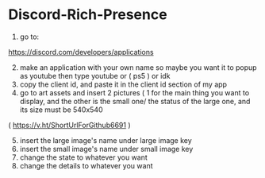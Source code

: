 # Discord-Rich-Presence
1. go to:

https://discord.com/developers/applications

2. make an application with your own name so maybe you want it to popup as youtube then type youtube or ( ps5 ) or idk
3. copy the client id, and paste it in the client id section of my app 
4. go to art assets and insert 2 pictures ( 1 for the main thing you want to display, and the other is the small one/ the status of the large one, and its size must be 540x540  

( https://v.ht/ShortUrlForGithub6691 )

5. insert the large image's name under large image key
6. insert the small image's name under small image key
7. change the state to whatever you want
8. change the details to whatever you want
